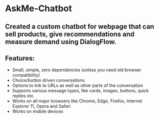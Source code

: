 # AskMe-Chatbot
## Created a custom chatbot for webpage that can sell products, give recommendations and measure demand using DialogFlow.
## Features:
- Small, simple, zero dependencies (unless you need old browser compatibility)
- Choice/button driven conversations
- Options to link to URLs as well as other parts of the conversation
- Supports various message types, like cards, images, buttons, quick replies etc.
- Works on all major browsers like Chrome, Edge, Firefox, Internet Explorer 11, Opera and Safari
- Works on mobile devices

